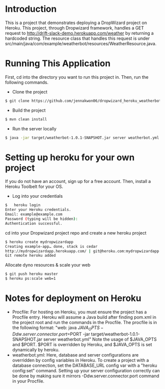 # Introduction

This is a project that demonstrates deploying a DropWizard project on Heroku.
This project, through Dropwizard framework, handles a GET request to http://drift-slack-demo.herokuapp.com/weather by returning a hardcoded string. The resource class that handles this request is under src/main/java/com/example/weatherbot/resources/WeatherResource.java. 


# Running This Application

First, cd into the directory you want to run this project in. Then, run the following commands. 

- Clone the project 
```sh
$ git clone https://github.com/jennakwon06/dropwizard_heroku_weatherbot.git
```
- Build the project
```sh
$ mvn clean install
```
- Run the server locally 
```sh
$ java -jar target/weatherbot-1.0.1-SNAPSHOT.jar server weatherbot.yml
```

# Setting up heroku for your own project

If you do not have an account, sign up for a free account. Then, install a Heroku Toolbelt for your OS. 

- Log into your credentials
```sh
$   heroku login
Enter your Heroku credentials.
Email: example@example.com
Password (typing will be hidden): 
Authentication successful.
```
cd into your Dropwizard project repo and create a new heroku project 
```sh
$ heroku create mydropwizardapp
Creating example-app… done, stack is cedar
http://mydropwizardapp.herokuapp.com/ | git@heroku.com:mydropwizardapp.git
Git remote heroku added
```
Allocate dyno resources & scale your web
```sh
$ git push heroku master
$ heroku ps:scale web=1
```


# Notes for deployment on Heroku

- Procfile: For hosting on Heroku, you must ensure the project has a Procfile entry. Heroku will assume a Java build
after finding pom.xml in the project root and run the commands in the Procfile. The procfile is in the following format:
"web: java $JAVA_OPTS -Ddw.server.connector.port=$PORT -jar target/weatherbot-1.0.1-SNAPSHOT.jar server weatherbot.yml"
Note the usage of $JAVA_OPTS and $PORT. $PORT is overridden by Heroku, and $JAVA_OPTS is set dynamically by heroku.
- weatherbot.yml: Here, database and server configurations are overridden by config variables in Heroku. To create a project with
a database connection, set the DATABASE_URL config var with a "heroku config:set" command. Setting up your server configuration correctly
can be done by making sure it mirrors -Ddw.server.connector.port command in your Procfile.
